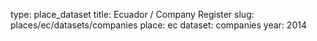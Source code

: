 type: place_dataset
title: Ecuador / Company Register
slug: places/ec/datasets/companies
place: ec
dataset: companies
year: 2014
